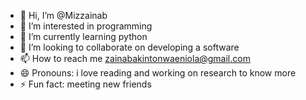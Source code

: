 - 👋 Hi, I’m @Mizzainab
- 👀 I’m interested in programming 
- 🌱 I’m currently learning python 
- 💞️ I’m looking to collaborate on developing a software 
- 📫 How to reach me zainabakintonwaeniola@gmail.com
- 😄 Pronouns: i love reading and working on research to know more 
- ⚡ Fun fact: meeting new friends 

<!---
Mizzainab/Mizzainab is a ✨ special ✨ repository because its `README.md` (this file) appears on your GitHub profile.
You can click the Preview link to take a look at your changes.
--->
